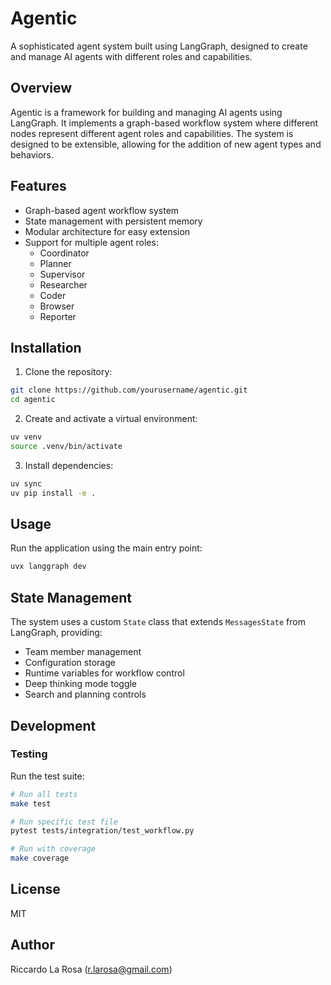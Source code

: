 # Agentic

A sophisticated agent system built using LangGraph, designed to create and manage AI agents with different roles and capabilities.

## Overview

Agentic is a framework for building and managing AI agents using LangGraph. It implements a graph-based workflow system where different nodes represent different agent roles and capabilities. The system is designed to be extensible, allowing for the addition of new agent types and behaviors.

## Features

- Graph-based agent workflow system
- State management with persistent memory
- Modular architecture for easy extension
- Support for multiple agent roles:
  - Coordinator
  - Planner
  - Supervisor
  - Researcher
  - Coder
  - Browser
  - Reporter


## Installation

1. Clone the repository:
```bash
git clone https://github.com/yourusername/agentic.git
cd agentic
```

2. Create and activate a virtual environment:
```bash
uv venv
source .venv/bin/activate  
```

3. Install dependencies:
```bash
uv sync
uv pip install -e .
```

## Usage

Run the application using the main entry point:

```bash
uvx langgraph dev
```



## State Management

The system uses a custom `State` class that extends `MessagesState` from LangGraph, providing:
- Team member management
- Configuration storage
- Runtime variables for workflow control
- Deep thinking mode toggle
- Search and planning controls

## Development

### Testing

Run the test suite:

```bash
# Run all tests
make test

# Run specific test file
pytest tests/integration/test_workflow.py

# Run with coverage
make coverage
```

## License

MIT

## Author

Riccardo La Rosa (r.larosa@gmail.com)
